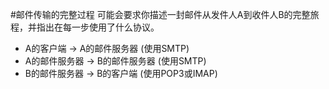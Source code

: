 #邮件传输的完整过程 可能会要求你描述一封邮件从发件人A到收件人B的完整旅程，并指出在每一步使用了什么协议。
*   A的客户端 -> A的邮件服务器 (使用SMTP)
*   A的邮件服务器 -> B的邮件服务器 (使用SMTP)
*   B的邮件服务器 -> B的客户端 (使用POP3或IMAP) 